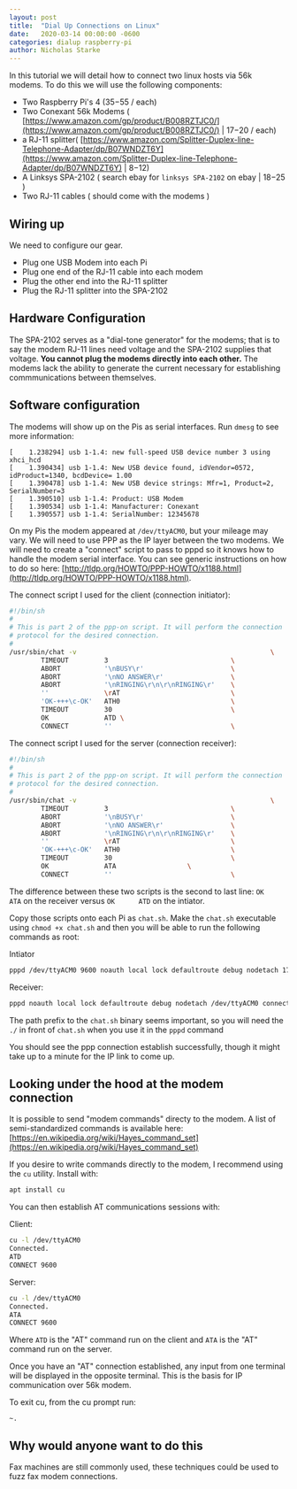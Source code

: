 ```yaml
---
layout: post
title:  "Dial Up Connections on Linux"
date:   2020-03-14 00:00:00 -0600
categories: dialup raspberry-pi
author: Nicholas Starke
---
```


In this tutorial we will detail how to connect two linux hosts via 56k modems.  To do this we will use the following components:

* Two Raspberry Pi's 4 ($35-$55 / each)
* Two Conexant 56k Modems ( [https://www.amazon.com/gp/product/B008RZTJC0/](https://www.amazon.com/gp/product/B008RZTJC0/) | $17-$20 / each)
* a RJ-11 splitter( [https://www.amazon.com/Splitter-Duplex-line-Telephone-Adapter/dp/B07WNDZT6Y](https://www.amazon.com/Splitter-Duplex-line-Telephone-Adapter/dp/B07WNDZT6Y) | $8-$12)
* A Linksys SPA-2102 ( search ebay for `linksys SPA-2102` on ebay | $18-$25 ) 
* Two RJ-11 cables ( should come with the modems )

## Wiring up

We need to configure our gear.  
* Plug one USB Modem into each Pi
* Plug one end of the RJ-11 cable into each modem
* Plug the other end into the RJ-11 splitter
* Plug the RJ-11 splitter into the SPA-2102

## Hardware Configuration

The SPA-2102 serves as a "dial-tone generator" for the modems; that is to say the modem RJ-11 lines need voltage and the SPA-2102 supplies that voltage.  **You cannot plug the modems directly into each other.** The modems lack the ability to generate the current necessary for establishing commmunications between themselves.

## Software configuration

The modems will show up on the Pis as serial interfaces.  Run `dmesg` to see more information:

```
[    1.238294] usb 1-1.4: new full-speed USB device number 3 using xhci_hcd                               
[    1.390434] usb 1-1.4: New USB device found, idVendor=0572, idProduct=1340, bcdDevice= 1.00            
[    1.390478] usb 1-1.4: New USB device strings: Mfr=1, Product=2, SerialNumber=3                        
[    1.390510] usb 1-1.4: Product: USB Modem                                                              
[    1.390534] usb 1-1.4: Manufacturer: Conexant                                                          
[    1.390557] usb 1-1.4: SerialNumber: 12345678 
```

On my Pis the modem appeared at `/dev/ttyACM0`, but your mileage may vary.  We will need to use PPP as the IP layer between the two modems.  We will need to create a "connect" script to pass to pppd so it knows how to handle the modem serial interface.  You can see generic instructions on how to do so here: [http://tldp.org/HOWTO/PPP-HOWTO/x1188.html](http://tldp.org/HOWTO/PPP-HOWTO/x1188.html).

The connect script I used for the client (connection initiator):

```sh
#!/bin/sh
#
# This is part 2 of the ppp-on script. It will perform the connection
# protocol for the desired connection.
#
/usr/sbin/chat -v                                                 \
        TIMEOUT         3                               \
        ABORT           '\nBUSY\r'                      \
        ABORT           '\nNO ANSWER\r'                 \
        ABORT           '\nRINGING\r\n\r\nRINGING\r'    \
        ''              \rAT                            \
        'OK-+++\c-OK'   ATH0                            \
        TIMEOUT         30                              \
        OK              ATD \
        CONNECT         ''                              \

```

The connect script I used for the server (connection receiver):

```sh
#!/bin/sh
#
# This is part 2 of the ppp-on script. It will perform the connection
# protocol for the desired connection.
#
/usr/sbin/chat -v                                                 \
        TIMEOUT         3                               \
        ABORT           '\nBUSY\r'                      \
        ABORT           '\nNO ANSWER\r'                 \
        ABORT           '\nRINGING\r\n\r\nRINGING\r'    \
        ''              \rAT                            \
        'OK-+++\c-OK'   ATH0                            \
        TIMEOUT         30                              \
        OK              ATA                  \
        CONNECT         ''                              \

```

The difference between these two scripts is the second to last line: `OK      ATA` on the receiver versus `OK      ATD` on the intiator.

Copy those scripts onto each Pi as `chat.sh`.  Make the `chat.sh` executable using `chmod +x chat.sh` and then you will be able to run the following commands as root:

Intiator
```sh
pppd /dev/ttyACM0 9600 noauth local lock defaultroute debug nodetach 172.16.1.1:172.16.1.2 ms-dns 8.8.8.8 connect ./chat.sh
```

Receiver:
```sh
pppd noauth local lock defaultroute debug nodetach /dev/ttyACM0 connect ./chat.sh
```

The path prefix to the `chat.sh` binary seems important, so you will need the `./` in front of `chat.sh` when you use it in the `pppd` command

You should see the ppp connection establish successfully, though it might take up to a minute for the IP link to come up.

## Looking under the hood at the modem connection

It is possible to send "modem commands" directy to the modem.  A list of semi-standardized commands is available here: [https://en.wikipedia.org/wiki/Hayes_command_set](https://en.wikipedia.org/wiki/Hayes_command_set)

If you desire to write commands directly to the modem, I recommend using the `cu` utility. Install with:

```sh
apt install cu
```

You can then establish AT communications sessions with:

Client:
```sh
cu -l /dev/ttyACM0
Connected.
ATD
CONNECT 9600

```

Server:
```sh
cu -l /dev/ttyACM0
Connected.
ATA
CONNECT 9600
```

Where `ATD` is the "AT" command run on the client and `ATA` is the "AT" command run on the server.

Once you have an "AT" connection established, any input from one terminal will be displayed in the opposite terminal. This is the basis for IP communication over 56k modem.

To exit cu, from the cu prompt run:

```
~.
```

## Why would anyone want to do this

Fax machines are still commonly used, these techniques could be used to fuzz fax modem connections.